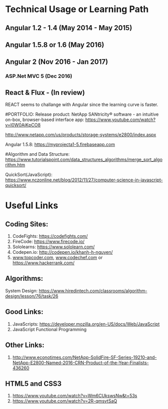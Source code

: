 # Technical Usage or Learning Path
## Angular 1.2 - 1.4 (May 2014 - May 2015)
## Angular 1.5.8 or 1.6 (May 2016)
## Angular 2 (Nov 2016 - Jan 2017)
### ASP.Net MVC 5 (Dec 2016)
## React & Flux - (In review)
 REACT seems to challange with Angular since the learning curve is faster.
 
#PORTFOLIO:
Release product:
 NetApp SANtricity® software - an intuitive on-box, browser-based interface app:
  https://www.youtube.com/watch?v=I0W0AjKpCO8
  
  http://www.netapp.com/us/products/storage-systems/e2800/index.aspx

Angular 1.5.8: https://myprojecta1-5.firebaseapp.com



#Algorithm and Data Structure:
https://www.tutorialspoint.com/data_structures_algorithms/merge_sort_algorithm.htm

QuickSort(JavaScript): https://www.nczonline.net/blog/2012/11/27/computer-science-in-javascript-quicksort/

# Useful Links

## Coding Sites:
 1. CodeFights: https://codefights.com/
 2. FireCode: https://www.firecode.io/
 3. Sololearns: https://www.sololearn.com/
 4. Codepen.io: http://codepen.io/khanh-h-nguyen/
 5.  www.topcoder.com, www.codechef.com or https://www.hackerrank.com/ 
## Algorithms: 
 System Design: https://www.hiredintech.com/classrooms/algorithm-design/lesson/76/task/26
 
## Good Links:
 1. JavaScripts: https://developer.mozilla.org/en-US/docs/Web/JavaScript
 2. JavaScript Functional Programming
 
## Other Links:
 1.   http://www.econotimes.com/NetApp-SolidFire-SF-Series-19210-and-NetApp-E2800-Named-2016-CRN-Product-of-the-Year-Finalists-436260

## HTML5 and CSS3
1. https://www.youtube.com/watch?v=Wm6CUkswsNw&t=53s
2. https://www.youtube.com/watch?v=2R-qmsvtSaQ
 
